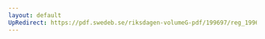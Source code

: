```yaml
---
layout: default
UpRedirect: https://pdf.swedeb.se/riksdagen-volumeG-pdf/199697/reg_199697/reg_199697_0372.pdf
---
```

